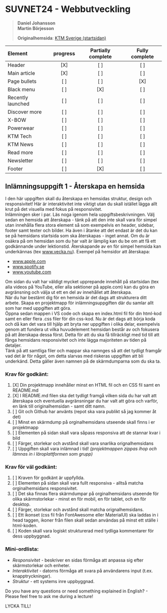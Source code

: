 # SUVNET24 - Webbutveckling

>**Daniel Johansson**<br>
>**Martin Börjesson**
>
>**Originalhemsida**: <a href="https://www.ktm.com/en-se.html">KTM Sverige (startsidan)</a>

| Element | progress | Partially complete | Fully complete |
| :-                | :-: | :-: | :-: |
| Header            | [X] | [ ] | [ ] |
| Main article      | [X] | [ ] | [ ] |
| Page bullets      | [ ] | [ ] | [X] |
| Black menu        | [ ] | [X] | [ ] |
| Recently launched | [ ] | [ ] | [ ] |
| Discover more     | [ ] | [ ] | [ ] |
| X-BOW             | [ ] | [ ] | [ ] |
| Powerwear         | [ ] | [ ] | [ ] |
| KTM Tech          | [ ] | [ ] | [ ] |
| KTM News          | [ ] | [ ] | [ ] |
| Read more         | [ ] | [ ] | [ ] |
| Newsletter        | [ ] | [ ] | [ ] |
| Footer            | [ ] | [X] | [ ] |

## Inlämningsuppgift 1 - Återskapa en hemsida

I den här uppgiften skall du återskapa en hemsidas struktur, design och responsivitet! Här är interaktivitet inte viktigt utan du skall istället lägga allt krut på det visuella med fokus på responsivitet.<br>
Inlämningen sker i par. Läs noga igenom hela uppgiftsbeskrivningen. Välj sedan en hemsida att återskapa - tänk på att den inte skall vara för simpel utan innehålla flera stora element så som exempelvis en header, sidebar, footer samt texter och bilder. Ha även i åtanke att det endast är det du kan se på hemsidans startsida som ska återskapas - inget annat. Om du är osäkra på om hemsidan som du har valt är lämplig kan du be om att få ett godkännande under lektionstid. Återskapande av en för simpel hemsida kan underkännas (tex www.vecka.nu). Exempel på hemsidor att återskapa:

- www.apple.com
- www.spotify.se
- www.youtube.com

Om sidan du valt har väldigt mycket upprepande innehåll på startsidan (tex alla videos på YouTube, eller alla sektioner på apple.com) kan du göra en avgränsning och välja ut ett en del av innehållet att återskapa.<br>
När du har bestämt dig för en hemsida är det dags att strukturera ditt arbete. Skapa en projektmapp för inlämningsuppgiften där du samlar allt som har med uppgiften att göra.<br>
Öppna sedan mappen i VS code och skapa en index.html fil för din html-kod samt en eller flera .css filer för din css-kod. Nu är det dags att börja koda och då kan det vara till hjälp att bryta ner uppgiften i olika delar, exempelvis genom att fundera ut vilka huvudelement hemsidan består av och fokusera på att återskapa dessa först. Detta för att du ska få tillräckligt med tid till att fånga hemsidans responsivitet och inte lägga majoriteten av tiden på detaljer.<br>
Tänk på att samtliga filer och mappar ska namnges så att det tydligt framgår vad det är för något, om detta slarvas med riskeras uppgiften att bli underkänd. Detta gäller även namnen på de skärmdumparna som du ska ta.

### Krav för godkänt:

1. [X] Din projektmapp innehåller minst en HTML fil och en CSS fil samt en README.md
2. [X] I README.md filen ska det tydligt framgå vilken sida du har valt att återskapa och eventuella avgränsningar du har valt att göra och varför, en länk till originalhemsidan - samt ditt namn.
3. [ ] Git och Github har använts (repot ska vara publikt så jag kommer åt det)
4. [ ] Minst en skärmdump på orginalhemsidans utseende skall finns i er projektmapp
5. [ ] Elementen på sidan skall vara såpass responsiva att de stannar kvar i bild
6. [ ] Färger, storlekar och avstånd skall vara snarlika orignalhemsidans
7. [ ] Uppgiften skall vara inlämnad i tid! *(projektmappen zippas ihop och lämnas in i läroplattformen som grupp)*

### Krav för väl godkänt:

1. [ ] Kraven för godkänt är uppfyllda.
2. [ ] Elementen på sidan skall vara fullt responsiva - alltså matcha orginalhemsidans responsivitet.
3. [ ] Det ska finnas flera skärmdumpar på orginalhemsidans utseende för olika skärmstorlekar - minst en för mobil, en för tablet, och en för desktop.
4. [ ] Färger, storlekar och avstånd skall matcha orignalhemsidans.
5. [ ] Ett ikonset (css fil från FontAwesome eller MaterialUI) ska laddas in i head taggen, ikoner från filen skall sedan användas på minst ett ställe i html-koden.
6. [ ] Koden skall vara logiskt strukturerad med tydliga kommentarer för dess uppbyggnad.

### Mini-ordlista:

* *Responsivitet* - beskriver en sidas förmåga att anpassa sig efter skärmstorlekar och enheter.
* *Interaktivitet* - datorns förmåga att svara på användarens input (t.ex. knapptryckningar).
* *Struktur* - ett systems inre uppbyggnad.

Do you have any questions or need something explained in English? - Please feel free to ask me during a lecture!

LYCKA TILL!
